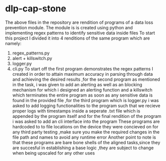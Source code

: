 # dlp-cap-stone
The above files in the repository are rendition of programs of a data loss prevention module.
The module is is created using python and implementing regex patterns to identify sensitive data inside files 
To start this project I divided it into 4 renditions of the same program
which are namely:
1) regex_patterns.py
2) alert + killswitch.py
3) logger.py
4) cli.py
To start off the first program demonstrates the regex patterns I created in order to attain maximum accuracy in parsing through data and achieving the desired results ,for the second program as mentioned in the task, i was given to add an alerting as well as an blocking mechanism for which i designed an alerting function and a killswitch which terminates the entire program as soon as any sensitive data is found in the provided file ,for the third program which is logger.py i was asked to add logging functionalities to the program such that we recieve proper logs with timestamps inside a seperate .txt file which is appended by the program itself and for the final rendition of the program i was asked to add an cli interface into the program
These programs are hardcoded to to file locations on the device they were concieved on for any third party testing ,make sure you make the required changes in the file path and names to avoid any runtime error
Another point to note is that these programs are bare bone shells of the aligned tasks,since they are succesful in establishing a base logic ,they are subject to change when being upscaled for any other uses 
